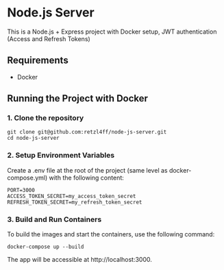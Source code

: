# Node.js Server

This is a Node.js + Express project with Docker setup, JWT authentication (Access and Refresh Tokens)

## Requirements

- Docker

## Running the Project with Docker

### 1. Clone the repository

```
git clone git@github.com:retzl4ff/node-js-server.git
cd node-js-server
```

### 2. Setup Environment Variables
Create a .env file at the root of the project (same level as docker-compose.yml) with the following content:

```
PORT=3000
ACCESS_TOKEN_SECRET=my_access_token_secret
REFRESH_TOKEN_SECRET=my_refresh_token_secret
```

### 3. Build and Run Containers
To build the images and start the containers, use the following command:

```
docker-compose up --build
```

The app will be accessible at http://localhost:3000.
